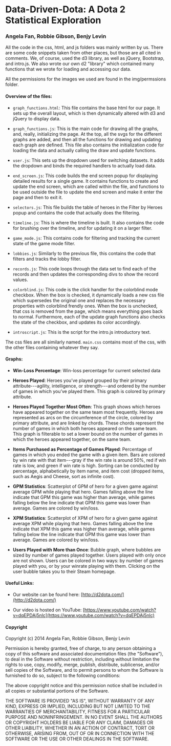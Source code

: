 Data-Driven-Dota: A Dota 2 Statistical Exploration
=====================

### Angela Fan, Robbie Gibson, Benjy Levin

All the code in the css, html, and js folders was mainly written by us.
There are some code snippets taken from other places, but those are all cited in comments.
We, of course, used the d3 library, as well as jQuery, Bootstrap, and intro.js.
We also wrote our own d2 "library" which contained many functions that we wrote for loading and accessing our data.

All the permissions for the images we used are found in the img/permssions folder.

#### Overview of the files:

* `graph_functions.html`:
This file contains the base html for our page.
It sets up the overall layout, which is then dynamically altered with d3 and jQuery to display data.

* `graph_functions.js`: 
This is the main code for drawing all the graphs, and, really, initializing the page.
At the top, all the svgs for the different graphs are added, and then all the functions for drawing and updating each graph are defined.
This file also contains the initialization code for loading the data and actually calling the draw and update functions.

* `user.js`:
This sets up the dropdown used for switching datasets.
It adds the dropdown and binds the required handlers to actually load data.

* `end_screen.js`: 
This code builds the end screen popup for displaying detailed results for a single game.
It contains functions to create and update the end screen, which are called within the file, and functions to be used outside the file to update the end screen and make it enter the page and then to exit it.

* `selectors.js`:
This file builds the table of heroes in the Filter by Heroes popup and contains the code that actually does the filtering.

* `timeline.js`:
This is where the timeline is built.
It also contains the code for brushing over the timeline, and for updating it on a larger filter.

* `game_mode.js`:
This contains code for filtering and tracking the current state of the game mode filter.

* `lobbies.js`:
Similarly to the previous file, this contains the code that filters and tracks the lobby filter.

* `records.js`:
This code loops through the data set to find each of the records and then updates the corresponding divs to show the record values.

* `colorblind.js`:
This code is the click handler for the colorblind mode checkbox.
When the box is checked, it dynamically loads a new css file which supersedes the original one and replaces the necessary properties with colorblind frendly ones.
When the box is unchecked, that css is removed from the page, which means everything goes back to normal.
Furthermore, each of the update graph functions also checks the state of the checkbox, and updates its color accordingly.

* `introscript.js`:
This is the script for the intro.js introductory text.

The css files are all similarly named.
`main.css` contains most of the css, with the other files containing whatever they say.

#### Graphs:

* **Win-Loss Percentage**:
Win-loss percentage for current selected data 

* **Heroes Played**: 
Heroes you’ve played grouped by their primary attribute---agility, intelligence, or strength---and ordered by the number of games in which you’ve played them.
This graph is colored by primary attribute. 

* **Heroes Played Together Most Often**: 
This graph shows which heroes have appeared together on the same team most frequently.
Heroes are represented as arcs on the circumference of the circle, colored by primary attribute, and are linked by chords.
These chords represent the number of games in which both heroes appeared on the same team.
This graph is filterable to set a lower bound on the number of games in which the heroes appeared together, on the same team. 

* **Items Purchased as Percentage of Games Played**: 
Percentage of games in which you ended the game with a given item. Bars are colored by win rate with that item---gray if the win rate is around 50%, red if win rate is low, and green if win rate is high.
Sorting can be conducted by percentage, alphabetically by item name, and item cost (dropped items, such as Aegis and Cheese, sort as infinite cost). 

* **GPM Statistics**:
Scatterplot of GPM of hero for a given game against average GPM while playing that hero.
Games falling above the line indicate that GPM this game was higher than average, while games falling below the line indicate that GPM this game was lower than average.
Games are colored by win/loss. 

* **XPM Statistics**: Scatterplot of XPM of hero for a given game against average XPM while playing that hero.
Games falling above the line indicate that XPM this game was higher than average, while games falling below the line indicate that GPM this game was lower than average.
Games are colored by win/loss. 

* **Users Played with More than Once**:
Bubble graph, where bubbles are sized by number of games played together.
Users played with only once are not shown.
Users can be colored in two ways: by number of games played with you, or by your winrate playing with them.
Clicking on the user bubble takes you to their Steam homepage. 

#### Useful Links: 

* Our website can be found here: [http://d2dota.com/](http://d2dota.com/)

* Our video is hosted on YouTube: [https://www.youtube.com/watch?v=dqEPDAj5nlc](https://www.youtube.com/watch?v=dqEPDAj5nlc)

#### Copyright

Copyright (c) 2014 Angela Fan, Robbie Gibson, Benjy Levin

Permission is hereby granted, free of charge, to any person obtaining a copy
of this software and associated documentation files (the "Software"), to deal
in the Software without restriction, including without limitation the rights
to use, copy, modify, merge, publish, distribute, sublicense, and/or sell
copies of the Software, and to permit persons to whom the Software is
furnished to do so, subject to the following conditions:

The above copyright notice and this permission notice shall be included in
all copies or substantial portions of the Software.

THE SOFTWARE IS PROVIDED "AS IS", WITHOUT WARRANTY OF ANY KIND, EXPRESS OR
IMPLIED, INCLUDING BUT NOT LIMITED TO THE WARRANTIES OF MERCHANTABILITY,
FITNESS FOR A PARTICULAR PURPOSE AND NONINFRINGEMENT. IN NO EVENT SHALL THE
AUTHORS OR COPYRIGHT HOLDERS BE LIABLE FOR ANY CLAIM, DAMAGES OR OTHER
LIABILITY, WHETHER IN AN ACTION OF CONTRACT, TORT OR OTHERWISE, ARISING FROM,
OUT OF OR IN CONNECTION WITH THE SOFTWARE OR THE USE OR OTHER DEALINGS IN
THE SOFTWARE.